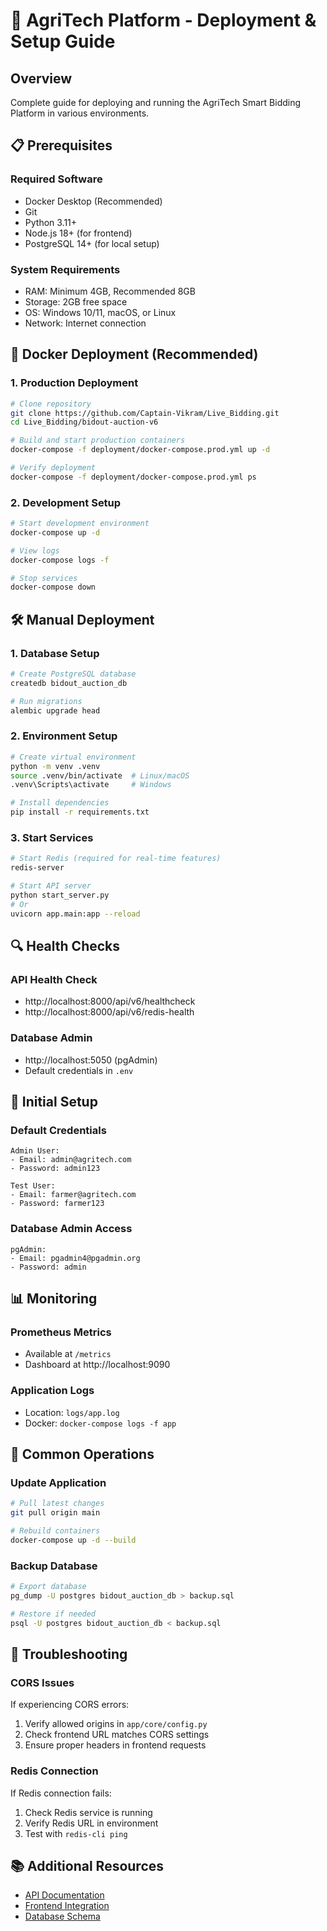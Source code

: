 # 🚀 AgriTech Platform - Deployment & Setup Guide

## Overview
Complete guide for deploying and running the AgriTech Smart Bidding Platform in various environments.

## 📋 Prerequisites

### Required Software
- Docker Desktop (Recommended)
- Git 
- Python 3.11+
- Node.js 18+ (for frontend)
- PostgreSQL 14+ (for local setup)

### System Requirements
- RAM: Minimum 4GB, Recommended 8GB
- Storage: 2GB free space
- OS: Windows 10/11, macOS, or Linux
- Network: Internet connection

## 🐳 Docker Deployment (Recommended)

### 1. Production Deployment
```bash
# Clone repository
git clone https://github.com/Captain-Vikram/Live_Bidding.git
cd Live_Bidding/bidout-auction-v6

# Build and start production containers
docker-compose -f deployment/docker-compose.prod.yml up -d

# Verify deployment
docker-compose -f deployment/docker-compose.prod.yml ps
```

### 2. Development Setup
```bash
# Start development environment
docker-compose up -d

# View logs
docker-compose logs -f

# Stop services
docker-compose down
```

## 🛠️ Manual Deployment

### 1. Database Setup
```bash
# Create PostgreSQL database
createdb bidout_auction_db

# Run migrations
alembic upgrade head
```

### 2. Environment Setup
```bash
# Create virtual environment
python -m venv .venv
source .venv/bin/activate  # Linux/macOS
.venv\Scripts\activate     # Windows

# Install dependencies
pip install -r requirements.txt
```

### 3. Start Services
```bash
# Start Redis (required for real-time features)
redis-server

# Start API server
python start_server.py
# Or
uvicorn app.main:app --reload
```

## 🔍 Health Checks

### API Health Check
- http://localhost:8000/api/v6/healthcheck
- http://localhost:8000/api/v6/redis-health

### Database Admin
- http://localhost:5050 (pgAdmin)
- Default credentials in `.env`

## 🔐 Initial Setup

### Default Credentials
```
Admin User:
- Email: admin@agritech.com
- Password: admin123

Test User:
- Email: farmer@agritech.com
- Password: farmer123
```

### Database Admin Access
```
pgAdmin:
- Email: pgadmin4@pgadmin.org
- Password: admin
```

## 📊 Monitoring

### Prometheus Metrics
- Available at `/metrics`
- Dashboard at http://localhost:9090

### Application Logs
- Location: `logs/app.log`
- Docker: `docker-compose logs -f app`

## 🔄 Common Operations

### Update Application
```bash
# Pull latest changes
git pull origin main

# Rebuild containers
docker-compose up -d --build
```

### Backup Database
```bash
# Export database
pg_dump -U postgres bidout_auction_db > backup.sql

# Restore if needed
psql -U postgres bidout_auction_db < backup.sql
```

## 🚨 Troubleshooting

### CORS Issues
If experiencing CORS errors:
1. Verify allowed origins in `app/core/config.py`
2. Check frontend URL matches CORS settings
3. Ensure proper headers in frontend requests

### Redis Connection
If Redis connection fails:
1. Check Redis service is running
2. Verify Redis URL in environment
3. Test with `redis-cli ping`

## 📚 Additional Resources

- [API Documentation](./API_DOCUMENTATION.md)
- [Frontend Integration](./FRONTEND_INTEGRATION.md)
- [Database Schema](./DATABASE_SCHEMA.md)
